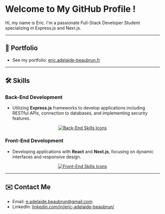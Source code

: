 # Welcome to My GitHub Profile !

Hi, my name is Eric. I'm a passionate Full-Stack Developer Student specializing in Express.js and Next.js.

---

## 📁 Portfolio
* See my portfolio: [eric.adelaide-beaubrun.fr](https://eric.adelaide-beaubrun.fr)

---

## 🛠️ Skills

### Back-End Development
* Utilizing **Express.js** frameworks to develop applications including RESTful APIs, connection to databases, and implementing security features.

<p align="center">
  <a href="https://skillicons.dev">
    <img src="https://skillicons.dev/icons?i=java,python,nodejs,express" alt="Back-End Skills Icons"/>    
  </a>
</p>

### Front-End Development
* Developing applications with **React** and **Next.js**, focusing on dynamic interfaces and responsive design.

<p align="center">
  <a href="https://skillicons.dev">
    <img src="https://skillicons.dev/icons?i=js,ts,react,next" alt="Front-End Skills Icons"/>
  </a>
</p>

---

## ✉️ Contact Me

* Email: [e.adelaide.beaubrun@gmail.com](mailto:e.adelaide.beaubrun@gmail.com)
* LinkedIn: [linkedin.com/in/eric-adelaide-beaubrun/](https://www.linkedin.com/in/eric-adelaide-beaubrun-416547290/)
